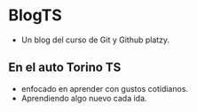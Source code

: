 # BlogTS
* Un blog del curso de Git y Github platzy.

## En el auto Torino TS
 * enfocado en aprender con gustos cotidianos.
 * Aprendiendo algo nuevo cada ida.